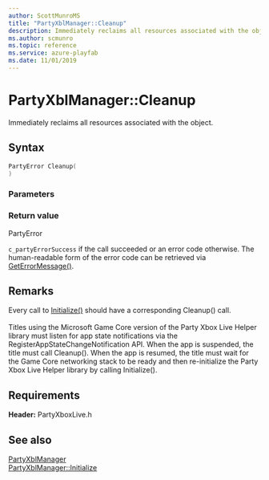 ```yaml
---
author: ScottMunroMS
title: "PartyXblManager::Cleanup"
description: Immediately reclaims all resources associated with the object.
ms.author: scmunro
ms.topic: reference
ms.service: azure-playfab
ms.date: 11/01/2019
---
```


# PartyXblManager::Cleanup  

Immediately reclaims all resources associated with the object.  

## Syntax  
  
```cpp
PartyError Cleanup(  
)  
```  
  
### Parameters  
  
  
### Return value  
PartyError
  
```c_partyErrorSuccess``` if the call succeeded or an error code otherwise. The human-readable form of the error code can be retrieved via [GetErrorMessage()](partyxblmanager_geterrormessage.md).
  
## Remarks  
  
Every call to [Initialize()](partyxblmanager_initialize.md) should have a corresponding Cleanup() call. <br /><br /> Titles using the Microsoft Game Core version of the Party Xbox Live Helper library must listen for app state notifications via the RegisterAppStateChangeNotification API. When the app is suspended, the title must call Cleanup(). When the app is resumed, the title must wait for the Game Core networking stack to be ready and then re-initialize the Party Xbox Live Helper library by calling Initialize().
  
## Requirements  
  
**Header:** PartyXboxLive.h
  
## See also  
[PartyXblManager](../partyxblmanager.md)  
[PartyXblManager::Initialize](partyxblmanager_initialize.md)
  
  
